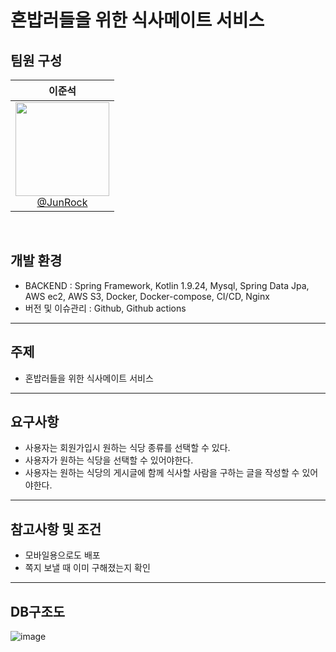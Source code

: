# 혼밥러들을 위한 식사메이트 서비스

## 팀원 구성
<div align="center">

<div align="center">

| **이준석** |
| :------: | 
| [<img src="https://github.com/CafeCheckin/CafeCheckin/assets/56196986/422a81d3-b0b7-4b85-af31-a42a3c23c771" height=150 width=150> <br/> @JunRock](https://github.com/JunRock) |

</div>
</div>
<br>

## 개발 환경
- BACKEND : Spring Framework, Kotlin 1.9.24, Mysql, Spring Data Jpa, AWS ec2, AWS S3, Docker, Docker-compose, CI/CD, Nginx   <br>
- 버전 및 이슈관리 : Github, Github actions   <br>
---
## 주제
- 혼밥러들을 위한 식사메이트 서비스
---
## 요구사항
- 사용자는 회원가입시 원하는 식당 종류를 선택할 수 있다.
- 사용자가 원하는 식당을 선택할 수 있어야한다.
- 사용자는 원하는 식당의 게시글에 함께 식사할 사람을 구하는 글을 작성할 수 있어야한다.
 ---
## 참고사항 및 조건
- 모바일용으로도 배포
- 쪽지 보낼 때 이미 구해졌는지 확인
---

## DB구조도
![image](https://github.com/user-attachments/assets/7b2c42b9-4f91-48ca-941a-280687f25015)
